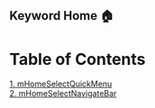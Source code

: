 ## Keyword Home 🏠
# Table of Contents
<a href="https://github.com/NopparatP/ToroSandBox/blob/main/mHomeSelectQuickMenu.md"  target="_blank">1. mHomeSelectQuickMenu</a><br>
<a href="#"  target="_blank">2. mHomeSelectNavigateBar</a><br>
